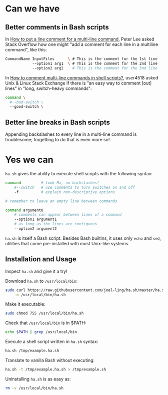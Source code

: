 # Can we have

## Better comments in Bash scripts

In [How to put a line comment for a multi-line command](https://stackoverflow.com/questions/9522631/how-to-put-a-line-comment-for-a-multi-line-command),
Peter Lee asked Stack Overflow how one might
"add a comment for each line in a multiline command", like this:

```bash
CommandName InputFiles      \ # This is the comment for the 1st line
            --option1 arg1  \ # This is the comment for the 2nd line
            --option2 arg2    # This is the comment for the 3nd line
```

In [How to comment multi-line commands in shell scripts?](https://unix.stackexchange.com/questions/9804/how-to-comment-multi-line-commands-in-shell-scripts),
user4518 asked Unix & Linux Stack Exchange if there is
"an easy way to comment [out] lines" in "long, switch-heavy commands":

```bash
command \
  #--bad-switch \
  --good-switch \
```

## Better line breaks in Bash scripts

Appending backslashes to every line in a multi-line command is troublesome;
forgetting to do that is even more so!

# Yes we can

`ha.sh` gives the ability to execute shell scripts with the following syntax:

```bash
command         # look Ma, no backslashes!
    #--switch   # use comments to turn switches on and off
    -f          # explain non-descriptive options

# remember to leave an empty line between commands

command argument0
    # comments can appear between lines of a command
    --option1 argument1
    # as long as the lines are contiguous
    --option2 argument2
```

`ha.sh` is itself a Bash script.
Besides Bash builtins,
it uses only `echo` and `sed`,
utilities that come pre-installed with most Unix-like systems.

## Installation and Usage

Inspect `ha.sh` and give it a try!

Download `ha.sh` to `/usr/local/bin`:

```bash
sudo curl https://raw.githubusercontent.com/joel-ling/ha.sh/master/ha.sh \
    -o /usr/local/bin/ha.sh 
```

Make it executable:

```bash
sudo chmod 755 /usr/local/bin/ha.sh
```

Check that `/usr/local/bin` is in $PATH:

```bash
echo $PATH | grep /usr/local/bin
```

Execute a shell script written in `ha.sh` syntax:

```bash
ha.sh /tmp/example.ha.sh
```

Translate to vanilla Bash without executing:

```bash
ha.sh -t /tmp/example.ha.sh > /tmp/example.sh
```

Uninstalling `ha.sh` is as easy as:

```bash
rm -v /usr/local/bin/ha.sh
```
